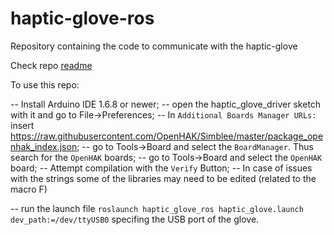 # haptic-glove-ros
Repository containing the code to communicate with the haptic-glove




Check repo [readme](https://github.com/samisnotinsane/arq-teleop-robot/tree/bura_de)



To use this repo:

-- Install Arduino IDE 1.6.8 or newer;
-- open the haptic_glove_driver sketch with it and go to File->Preferences;
-- In `Additional Boards Manager URLs:` insert https://raw.githubusercontent.com/OpenHAK/Simblee/master/package_openhak_index.json;
-- go to Tools->Board and select the `BoardManager`. Thus search for the `OpenHAK` boards; 
-- go to Tools->Board and select the `OpenHAK` board;
-- Attempt compilation with the `Verify` Button;
-- In case of issues with the strings some of the libraries may need to be edited (related to the macro F)

-- run the launch file `roslaunch haptic_glove_ros haptic_glove.launch dev_path:=/dev/ttyUSB0` specifing the USB port of the glove.